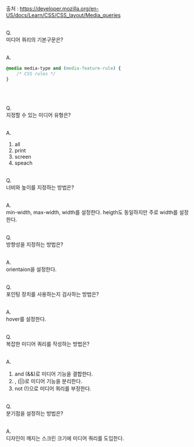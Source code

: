 출처 : https://developer.mozilla.org/en-US/docs/Learn/CSS/CSS_layout/Media_queries<br/><br/>

Q.<br/>
미디어 쿼리의 기본구문은?
<br/><br/>

A.<br/>
```css
@media media-type and (media-feature-rule) {
    /* CSS rules */
}
```
<br/><br/>

Q.<br/>
지정할 수 있는 미디어 유형은?
<br/><br/>

A.<br/>
1. all
2. print
3. screen
4. speach
<br/><br/>

Q.<br/>
너비와 높이를 지정하는 방법은?
<br/><br/>

A.<br/>
min-width, max-width, width를 설정한다. heigth도 동일하지만 주로 width를 설정한다.
<br/><br/>

Q.<br/>
방향성을 지정하는 방법은?
<br/><br/>

A.<br/>
orientaion을 설정한다.
<br/><br/>

Q.<br/>
포인팅 장치를 사용하는지 검사하는 방법은?
<br/><br/>

A.<br/>
hover를 설정한다.
<br/><br/>

Q.<br/>
복잡한 미디어 쿼리를 작성하는 방법은?
<br/><br/>

A.<br/>
1. and (&&)로 미디어 기능을 결합한다.
2. , (||)로 미디어 기능을 분리한다.
3. not (!)으로 미디어 쿼리를 부정한다.
<br/><br/>

Q.<br/>
분기점을 설정하는 방법은?
<br/><br/>

A.<br/>
디자인이 깨지는 스크린 크기에 미디어 쿼리를 도입한다.
<br/><br/>
